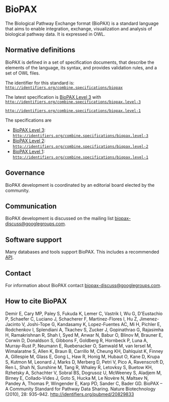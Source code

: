 # BioPAX

The Biological Pathway Exchange format (BioPAX) is a standard language that aims to enable integration, exchange, visualization and analysis of biological pathway data. It is expressed in OWL. 

## Normative definitions

BioPAX is defined in a set of specification documents, that describe the elements of the language, its syntax, and provides validation rules, and a set of OWL files. 

The identifier for this standard is: [`http://identifiers.org/combine.specifications/biopax`](http://identifiers.org/combine.specifications/biopax)

The latest specification is [BioPAX Level 3](biopax-level-3.md) with [`http://identifiers.org/combine.specifications/biopax.level-3`](http://identifiers.org/combine.specifications/biopax.level-3) 

[`http://identifiers.org/combine.specifications/biopax.level-1`](http://identifiers.org/combine.specifications/biopax.level-1)

The specifications are 
* [BioPAX Level 3](biopax-level-3.md): [`http://identifiers.org/combine.specifications/biopax.level-3`](http://identifiers.org/combine.specifications/biopax.level-3)
* [BioPAX Level 2](biopax-level-2.md): [`http://identifiers.org/combine.specifications/biopax.level-2`](http://identifiers.org/combine.specifications/biopax.level-2)
* [BioPAX Level 1](biopax-level-1.md): [`http://identifiers.org/combine.specifications/biopax.level-1`](http://identifiers.org/combine.specifications/biopax.level-1)

## Governance

BioPAX development is coordinated by an editorial board elected by the community. 

## Communication

BioPAX development is discussed on the mailing list [biopax-discuss@googlegroups.com](http://groups.google.com/group/biopax-discuss).

## Software support
Many databases and tools support BioPAX. This includes a recommended [API](http://www.biopax.org/mediawiki/index.php/Paxtools).

## Contact
For information about BioPAX contact [biopax-discuss@googlegroups.com](http://groups.google.com/group/biopax-discuss).

## How to cite BioPAX

Demir E, Cary MP, Paley S, Fukuda K, Lemer C, Vastrik I, Wu G, D'Eustachio P, Schaefer C, Luciano J, Schacherer F, Martinez-Flores I, Hu Z, Jimenez-Jacinto V, Joshi-Tope G, Kandasamy K, Lopez-Fuentes AC, Mi H, Pichler E, Rodchenkov I, Splendiani A, Tkachev S, Zucker J, Gopinathrao G, Rajasimha H, Ramakrishnan R, Shah I, Syed M, Anwar N, Babur O, Blinov M, Brauner E, Corwin D, Donaldson S, Gibbons F, Goldberg R, Hornbeck P, Luna A, Murray-Rust P, Neumann E, Ruebenacker O, Samwald M, van Iersel M, Wimalaratne S, Allen K, Braun B, Carrillo M, Cheung KH, Dahlquist K, Finney A, Gillespie M, Glass E, Gong L, Haw R, Honig M, Hubaut O, Kane D, Krupa S, Kutmon M, Leonard J, Marks D, Merberg D, Petri V, Pico A, Ravenscroft D, Ren L, Shah N, Sunshine M, Tang R, Whaley R, Letovksy S, Buetow KH, Rzhetsky A, Schachter V, Sobral BS, Dogrusoz U, McWeeney S, Aladjem M, Birney E, Collado-Vides J, Goto S, Hucka M, Le Novère N, Maltsev N, Pandey A, Thomas P, Wingender E, Karp PD, Sander C, Bader GD. BioPAX – A Community Standard for Pathway Data Sharing. Nature Biotechnology (2010), 28: 935–942. http://identifiers.org/pubmed/20829833
